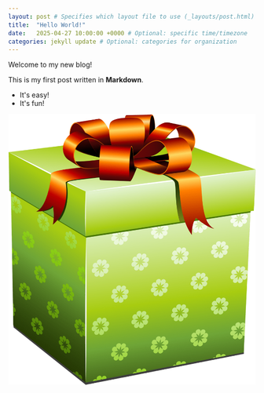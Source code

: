 ```yaml
---
layout: post # Specifies which layout file to use (_layouts/post.html)
title:  "Hello World!"
date:   2025-04-27 10:00:00 +0000 # Optional: specific time/timezone
categories: jekyll update # Optional: categories for organization
---
```


Welcome to my new blog!

This is my first post written in **Markdown**.

* It's easy!
* It's fun!

![My test Image 1](/assets/images/421-4215468_-png-png-gift.png "Test Image 2")
